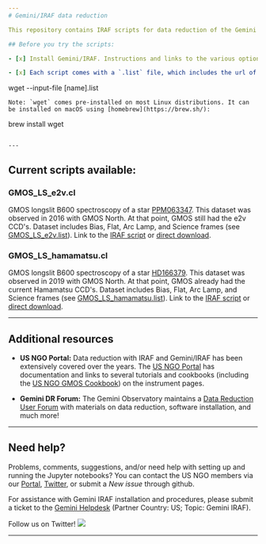 ```yaml
---
# Gemini/IRAF data reduction

This repository contains IRAF scripts for data reduction of the Gemini Observatory instruments. The procedures were written using standard Gemini/IRAF tasks.

## Before you try the scripts:

- [x] Install Gemini/IRAF. Instructions and links to the various options can be found at the [US NGO Gemini Data Reduction Overview](http://ast.noao.edu/csdc/usngo/overview) webpage.

- [x] Each script comes with a `.list` file, which includes the url of all the `.fits` files needed for the reduction. You can copy/paste the urls on your browser or you can do a bulk download to the current directory using the `wget` package on your terminal:

   ```
   wget --input-file [name].list
   ```
   Note: `wget` comes pre-installed on most Linux distributions. It can be installed on macOS using [homebrew](https://brew.sh/):
   ```
   brew install wget
   ```
   
---
```

## Current scripts available:

### GMOS_LS_e2v.cl

GMOS longslit B600 spectroscopy of a star [PPM063347](http://simbad.u-strasbg.fr/simbad/sim-id?Ident=PPM063347). This dataset was observed in 2016 with GMOS North. At that point, GMOS still had the e2v CCD's. Dataset includes Bias, Flat, Arc Lamp, and Science frames (see [GMOS_LS_e2v.list](GMOS_LS_e2v.list)). Link to the [IRAF script](GMOS_LS_e2v.cl) or [direct download](https://raw.githubusercontent.com/usngo/IRAF/main/GMOS_LS_e2v.cl).

### GMOS_LS_hamamatsu.cl

GMOS longslit B600 spectroscopy of a star [HD166379](http://simbad.u-strasbg.fr/simbad/sim-id?Ident=HD166379). This dataset was observed in 2019 with GMOS North. At that point, GMOS already had the current Hamamatsu CCD's. Dataset includes Bias, Flat, Arc Lamp, and Science frames (see [GMOS_LS_hamamatsu.list](GMOS_LS_hamamatsu.list)). Link to the [IRAF script](GMOS_LS_hamamatsu.cl) or [direct download](https://raw.githubusercontent.com/usngo/IRAF/main/GMOS_LS_hamamatsu.cl).

---
## Additional resources

- **US NGO Portal:** Data reduction with IRAF and Gemini/IRAF has been extensively covered over the years. The [US NGO Portal](http://ast.noao.edu/csdc/usngo) has documentation and links to several tutorials and cookbooks (including the [US NGO GMOS Cookbook](http://ast.noao.edu/sites/default/files/GMOS_Cookbook/)) on the instrument pages.

- **Gemini DR Forum:** The Gemini Observatory maintains a [Data Reduction User Forum](http://drforum.gemini.edu/) with materials on data reduction, software installation, and much more!

---
## Need help?

Problems, comments, suggestions, and/or need help with setting up and running the Jupyter notebooks? You can contact the US NGO members via our [Portal](http://ast.noao.edu/csdc/usngo), [Twitter](https://twitter.com/usngo), or submit a *New issue* through github.

For assistance with Gemini IRAF installation and procedures, please submit a ticket to the [Gemini Helpdesk](https://www.gemini.edu/observing/helpdesk/submit-general-helpdesk-request) (Partner Country: US; Topic: Gemini IRAF).

Follow us on Twitter! <a href="https://twitter.com/usngo" target="_blank"><img src="https://badgen.net/twitter/follow/usngo"></a>

---
